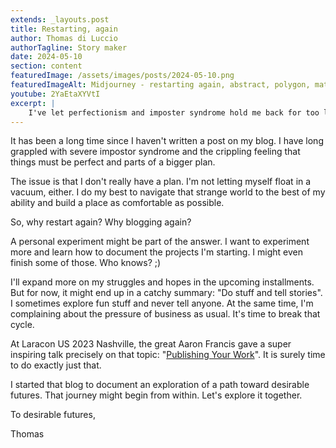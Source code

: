 ```yaml
---
extends: _layouts.post
title: Restarting, again
author: Thomas di Luccio
authorTagline: Story maker
date: 2024-05-10
section: content
featuredImage: /assets/images/posts/2024-05-10.png
featuredImageAlt: Midjourney - restarting again, abstract, polygon, mathematical, eerie, pure, minimalist, joyful, hopeful
youtube: 2YaEtaXYVtI
excerpt: |
    I've let perfectionism and imposter syndrome hold me back for too long. But it's time to break the cycle—time to do stuff and tell stories. Inspired by Aaron Francis' talk on publishing your work, I'm restarting this blog as an experiment in documenting, learning, and sharing. No grand plan, just exploration. Let's see where this journey toward desirable futures takes us.
---
```


It has been a long time since I haven't written a post on my blog. I have long grappled with severe impostor syndrome and the crippling feeling that things must be perfect and parts of a bigger plan.

The issue is that I don't really have a plan. I'm not letting myself float in a vacuum, either. I do my best to navigate that strange world to the best of my ability and build a place as comfortable as possible.

So, why restart again? Why blogging again?

A personal experiment might be part of the answer. I want to experiment more and learn how to document the projects I'm starting. I might even finish some of those. Who knows? ;)

I'll expand more on my struggles and hopes in the upcoming installments. But for now, it might end up in a catchy summary: "Do stuff and tell stories".
I sometimes explore fun stuff and never tell anyone. At the same time, I'm complaining about the pressure of business as usual. It's time to break that cycle.

At Laracon US 2023 Nashville, the great Aaron Francis gave a super inspiring talk precisely on that topic: "[Publishing Your Work](https://youtube.com/watch?v=2YaEtaXYVtI)". It is surely time to do exactly just that.

I started that blog to document an exploration of a path toward desirable futures. That journey might begin from within. Let's explore it together.

To desirable futures,

Thomas